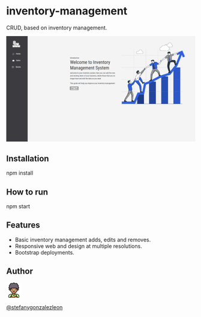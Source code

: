 # inventory-management
CRUD, based on inventory management.

![worker](img/home.png)

## Installation

npm install
## How to run

npm start

## Features

* Basic inventory management adds, edits and removes.
* Responsive web and design at multiple resolutions.
* Bootstrap deployments.

## Author

 <img src="img/worker.png" width="40">

 [@stefanygonzalezleon](https://www.github.com/stefanygonzalezleon)

